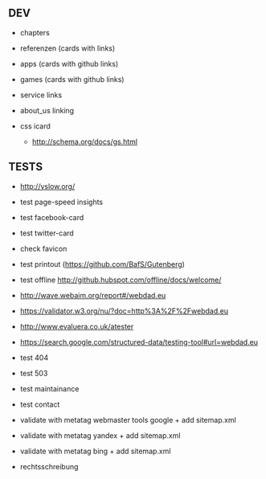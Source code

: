## DEV
*   chapters
  * referenzen (cards with links)
  * apps (cards with github links)
  * games (cards with github links)
  * service links
  * about_us linking
* css icard

  *   http://schema.org/docs/gs.html


## TESTS
*   http://yslow.org/
*   test page-speed insights
*   test facebook-card
*   test twitter-card
*   check favicon
* test printout (https://github.com/BafS/Gutenberg)
* test offline http://github.hubspot.com/offline/docs/welcome/
*   http://wave.webaim.org/report#/webdad.eu
*    https://validator.w3.org/nu/?doc=http%3A%2F%2Fwebdad.eu
*    http://www.evaluera.co.uk/atester
*   https://search.google.com/structured-data/testing-tool#url=webdad.eu

* test 404
* test 503
* test maintainance
* test contact
* validate with metatag webmaster tools google + add sitemap.xml
* validate with metatag yandex + add sitemap.xml
* validate with metatag bing + add sitemap.xml

* rechtsschreibung
